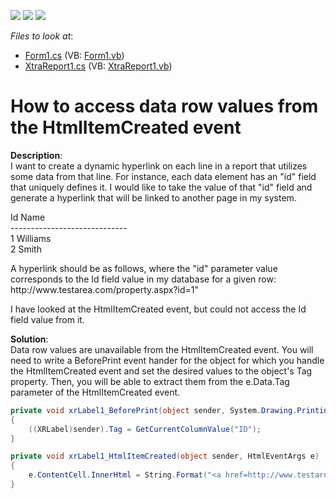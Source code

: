 <!-- default badges list -->
![](https://img.shields.io/endpoint?url=https://codecentral.devexpress.com/api/v1/VersionRange/128598175/13.1.4%2B)
[![](https://img.shields.io/badge/Open_in_DevExpress_Support_Center-FF7200?style=flat-square&logo=DevExpress&logoColor=white)](https://supportcenter.devexpress.com/ticket/details/E843)
[![](https://img.shields.io/badge/📖_How_to_use_DevExpress_Examples-e9f6fc?style=flat-square)](https://docs.devexpress.com/GeneralInformation/403183)
<!-- default badges end -->
<!-- default file list -->
*Files to look at*:

* [Form1.cs](./CS/E843/Form1.cs) (VB: [Form1.vb](./VB/E843/Form1.vb))
* [XtraReport1.cs](./CS/E843/XtraReport1.cs) (VB: [XtraReport1.vb](./VB/E843/XtraReport1.vb))
<!-- default file list end -->
# How to access data row values from the HtmlItemCreated event


<p><strong>Description</strong>:<br />
I want to create a dynamic hyperlink on each line in a report that utilizes some data from that line.  For instance, each data element has an "id" field that uniquely defines it.  I would like to take the value of that "id" field and generate a hyperlink that will be linked to another page in my system.</p><p>Id Name<br />
-----------------------------<br />
1 Williams<br />
2 Smith</p><p>A hyperlink should be as follows, where the "id" parameter value corresponds to the Id field value in my database for a given row:<br />
http://www.testarea.com/property.aspx?id=1"</p>

<p>I have looked at the HtmlItemCreated event, but could not access the Id field value from it.</p><p><strong>Solution</strong>:<br />
Data row values are unavailable from the HtmlItemCreated event.  You will need to write a BeforePrint event hander for the object for which you handle the HtmlItemCreated event and set the desired values to the object's Tag property.  Then, you will be able to extract them from the e.Data.Tag parameter of the HtmlItemCreated event.</p><p></p>

```cs
private void xrLabel1_BeforePrint(object sender, System.Drawing.Printing.PrintEventArgs e)        
{            
	((XRLabel)sender).Tag = GetCurrentColumnValue("ID");        
}

private void xrLabel1_HtmlItemCreated(object sender, HtmlEventArgs e)        
{            
	e.ContentCell.InnerHtml = String.Format("<a href=http://www.testarea.com/property.aspx?id={1}>{0}</a>", e.ContentCell.InnerText, e.Brick.Value);        
}
```

<p> </p>

<br/>


